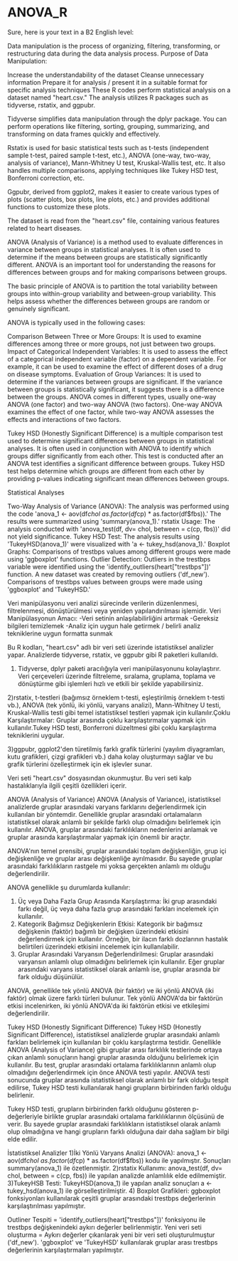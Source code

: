 # ANOVA_R

Sure, here is your text in a B2 English level:

Data manipulation is the process of organizing, filtering, transforming, or restructuring data during the data analysis process. Purpose of Data Manipulation:

Increase the understandability of the dataset
Cleanse unnecessary information
Prepare it for analysis / present it in a suitable format for specific analysis techniques
These R codes perform statistical analysis on a dataset named "heart.csv." The analysis utilizes R packages such as tidyverse, rstatix, and ggpubr.

Tidyverse simplifies data manipulation through the dplyr package. You can perform operations like filtering, sorting, grouping, summarizing, and transforming on data frames quickly and effectively.

Rstatix is used for basic statistical tests such as t-tests (independent sample t-test, paired sample t-test, etc.), ANOVA (one-way, two-way, analysis of variance), Mann-Whitney U test, Kruskal-Wallis test, etc. It also handles multiple comparisons, applying techniques like Tukey HSD test, Bonferroni correction, etc.

Ggpubr, derived from ggplot2, makes it easier to create various types of plots (scatter plots, box plots, line plots, etc.) and provides additional functions to customize these plots.

The dataset is read from the "heart.csv" file, containing various features related to heart diseases.

ANOVA (Analysis of Variance) is a method used to evaluate differences in variance between groups in statistical analyses. It is often used to determine if the means between groups are statistically significantly different. ANOVA is an important tool for understanding the reasons for differences between groups and for making comparisons between groups.

The basic principle of ANOVA is to partition the total variability between groups into within-group variability and between-group variability. This helps assess whether the differences between groups are random or genuinely significant.

ANOVA is typically used in the following cases:

Comparison Between Three or More Groups: It is used to examine differences among three or more groups, not just between two groups.
Impact of Categorical Independent Variables: It is used to assess the effect of a categorical independent variable (factor) on a dependent variable. For example, it can be used to examine the effect of different doses of a drug on disease symptoms.
Evaluation of Group Variances: It is used to determine if the variances between groups are significant. If the variance between groups is statistically significant, it suggests there is a difference between the groups.
ANOVA comes in different types, usually one-way ANOVA (one factor) and two-way ANOVA (two factors). One-way ANOVA examines the effect of one factor, while two-way ANOVA assesses the effects and interactions of two factors.

Tukey HSD (Honestly Significant Difference) is a multiple comparison test used to determine significant differences between groups in statistical analyses. It is often used in conjunction with ANOVA to identify which groups differ significantly from each other. This test is conducted after an ANOVA test identifies a significant difference between groups. Tukey HSD test helps determine which groups are different from each other by providing p-values indicating significant mean differences between groups.

Statistical Analyses

Two-Way Analysis of Variance (ANOVA): The analysis was performed using the code 'anova_1 <- aov(df$chol ~ as.factor(df$cp) * as.factor(df$fbs)).' The results were summarized using 'summary(anova_1).'
rstatix Usage: The analysis conducted with 'anova_test(df, dv= chol, between = c(cp, fbs))' did not yield significance.
Tukey HSD Test: The analysis results using 'TukeyHSD(anova_1)' were visualized with 'a <- tukey_hsd(anova_1).'
Boxplot Graphs: Comparisons of trestbps values among different groups were made using 'ggboxplot' functions.
Outlier Detection: Outliers in the trestbps variable were identified using the 'identify_outliers(heart["trestbps"])' function. A new dataset was created by removing outliers ('df_new'). Comparisons of trestbps values between groups were made using 'ggboxplot' and 'TukeyHSD.'

Veri manipülasyonu
veri analizi sürecinde verilerin düzenlenmesi, filtrelenmesi, dönüştürülmesi veya yeniden yapılandırılması işlemidir.
Veri Manipülasyonun Amacı:
-Veri setinin anlaşılabilirliğini artırmak
-Gereksiz bilgileri temizlemek
-Analiz için uygun hale getirmek / belirli analiz tekniklerine uygun formatta sunmak

Bu R kodları, "heart.csv" adlı bir veri seti üzerinde istatistiksel analizler yapar. Analizlerde tidyverse, rstatix, ve ggpubr gibi R paketleri kullanıldı.
1) Tidyverse, dplyr paketi aracılığıyla veri manipülasyonunu kolaylaştırır. Veri çerçeveleri üzerinde filtreleme, sıralama, gruplama, toplama ve dönüştürme gibi işlemleri hızlı ve etkili bir şekilde yapabilirsiniz.

2)rstatix, t-testleri (bağımsız örneklem t-testi, eşleştirilmiş örneklem t-testi vb.), ANOVA (tek yönlü, iki yönlü, varyans analizi), Mann-Whitney U testi, Kruskal-Wallis testi gibi temel istatistiksel testleri yapmak için kullanılır.Çoklu Karşılaştırmalar: Gruplar arasında çoklu karşılaştırmalar yapmak için kullanılır.Tukey HSD testi, Bonferroni düzeltmesi gibi çoklu karşılaştırma tekniklerini uygular.

3)ggpubr, ggplot2'den türetilmiş farklı grafik türlerini (yayılım diyagramları, kutu grafikleri, çizgi grafikleri vb.) daha kolay oluşturmayı sağlar ve bu grafik türlerini özelleştirmek için ek işlevler sunar.
 
Veri seti "heart.csv" dosyasından okunmuştur. Bu veri seti kalp hastalıklarıyla ilgili çeşitli özellikleri içerir.

ANOVA (Analysis of Variance)
ANOVA (Analysis of Variance), istatistiksel analizlerde gruplar arasındaki varyans farklarını değerlendirmek için kullanılan bir yöntemdir. Genellikle gruplar arasındaki ortalamaların istatistiksel olarak anlamlı bir şekilde farklı olup olmadığını belirlemek için kullanılır. ANOVA, gruplar arasındaki farklılıkların nedenlerini anlamak ve gruplar arasında karşılaştırmalar yapmak için önemli bir araçtır.

ANOVA'nın temel prensibi, gruplar arasındaki toplam değişkenliğin, grup içi değişkenliğe ve gruplar arası değişkenliğe ayrılmasıdır. Bu sayede gruplar arasındaki farklılıkların rastgele mi yoksa gerçekten anlamlı mı olduğu değerlendirilir.

ANOVA genellikle şu durumlarda kullanılır:

1) Üç veya Daha Fazla Grup Arasında Karşılaştırma: İki grup arasındaki farkı değil, üç veya daha fazla grup arasındaki farkları incelemek için kullanılır.
2) Kategorik Bağımsız Değişkenlerin Etkisi: Kategorik bir bağımsız değişkenin (faktör) bağımlı bir değişken üzerindeki etkisini değerlendirmek için kullanılır. Örneğin, bir ilacın farklı dozlarının hastalık belirtileri üzerindeki etkisini incelemek için kullanılabilir.
3) Gruplar Arasındaki Varyansın Değerlendirilmesi: Gruplar arasındaki varyansın anlamlı olup olmadığını belirlemek için kullanılır. Eğer gruplar arasındaki varyans istatistiksel olarak anlamlı ise, gruplar arasında bir fark olduğu düşünülür.

ANOVA, genellikle tek yönlü ANOVA (bir faktör) ve iki yönlü ANOVA (iki faktör) olmak üzere farklı türleri bulunur. Tek yönlü ANOVA'da bir faktörün etkisi incelenirken, iki yönlü ANOVA'da iki faktörün etkisi ve etkileşimi değerlendirilir.

Tukey HSD (Honestly Significant Difference)
Tukey HSD (Honestly Significant Difference), istatistiksel analizlerde gruplar arasındaki anlamlı farkları belirlemek için kullanılan bir çoklu karşılaştırma testidir. Genellikle ANOVA (Analysis of Variance) gibi gruplar arası farklılık testlerinde ortaya çıkan anlamlı sonuçların hangi gruplar arasında olduğunu belirlemek için kullanılır. Bu test, gruplar arasındaki ortalama farklılıklarının anlamlı olup olmadığını değerlendirmek için önce ANOVA testi yapılır. ANOVA testi sonucunda gruplar arasında istatistiksel olarak anlamlı bir fark olduğu tespit edilirse, Tukey HSD testi kullanılarak hangi grupların birbirinden farklı olduğu belirlenir.

Tukey HSD testi, grupların birbirinden farklı olduğunu gösteren p-değerleriyle birlikte gruplar arasındaki ortalama farklılıklarının ölçüsünü de verir. Bu sayede gruplar arasındaki farklılıkların istatistiksel olarak anlamlı olup olmadığına ve hangi grupların farklı olduğuna dair daha sağlam bir bilgi elde edilir.

İstatistiksel Analizler
1)İki Yönlü Varyans Analizi (ANOVA): anova_1 <- aov(df$chol ~ as.factor(df$cp) * as.factor(df$fbs)) kodu ile yapılmıştır. Sonuçları summary(anova_1) ile özetlenmiştir.
2)rstatix Kullanımı: anova_test(df, dv= chol, between = c(cp, fbs)) ile yapılan analizde anlamlılık elde edilmemiştir.
3)TukeyHSB Testi: TukeyHSD(anova_1) ile yapılan analiz sonuçları a <- tukey_hsd(anova_1) ile görselleştirilmiştir.
4) Boxplot Grafikleri: ggboxplot fonksiyonları kullanılarak çeşitli gruplar arasındaki trestbps değerlerinin karşılaştırılması yapılmıştır.

Outliner Tespiti = 'identify_outliers(heart["trestbps"])' fonksiyonu ile trestbps değişkenindeki aykırı değerler belirlenmiştir.
Yeni veri seti oluşturma = Aykırı değerler çıkarılarak yeni bir veri seti oluşturulmuştur ('df_new').
'ggboxplot' ve 'TukeyHSD' kullanılarak gruplar arası trestbps değerlerinin karşılaştırmaları yapılmıştır.

